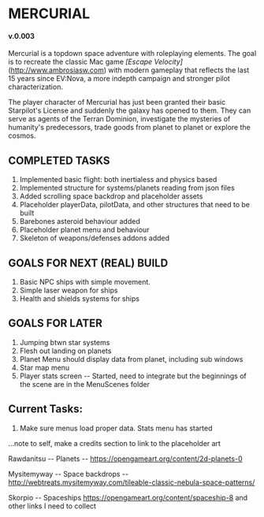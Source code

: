 # MERCURIAL

#### v.0.003

Mercurial is a topdown space adventure with roleplaying elements. The goal is to
recreate the classic Mac game _[Escape Velocity]_ (http://www.ambrosiasw.com) with modern gameplay that reflects the last 15 years since EV:Nova, a more indepth campaign and stronger pilot characterization.

The player character of Mercurial has just been granted their basic Starpilot's
License and suddenly the galaxy has opened to them. They can serve as agents of 
the Terran Dominion, investigate the mysteries of humanity's predecessors, trade
goods from planet to planet or explore the cosmos. 

## COMPLETED TASKS
1. Implemented basic flight: both inertialess and physics based
2. Implemented structure for systems/planets reading from json files
3. Added scrolling space backdrop and placeholder assets
4. Placeholder playerData, pilotData, and other structures that need to be built 
5. Barebones asteroid behaviour added
6. Placeholder planet menu and behaviour
7. Skeleton of weapons/defenses addons added

## GOALS FOR NEXT (REAL) BUILD
1. Basic NPC ships with simple movement.
2. Simple laser weapon for ships
3. Health and shields systems for ships

## GOALS FOR LATER
1. Jumping btwn star systems
2. Flesh out landing on planets
3. Planet Menu should display data from planet, including sub windows
4. Star map menu
5. Player stats screen -- Started, need to integrate but the beginnings of the scene are in the MenuScenes folder

## Current Tasks:
1. Make sure menus load proper data. Stats menu has started


...note to self, make a credits section to link to the placeholder art 

Rawdanitsu -- Planets -- https://opengameart.org/content/2d-planets-0

Mysitemyway -- Space backdrops -- http://webtreats.mysitemyway.com/tileable-classic-nebula-space-patterns/

Skorpio -- Spaceships https://opengameart.org/content/spaceship-8 and other links I need to collect

